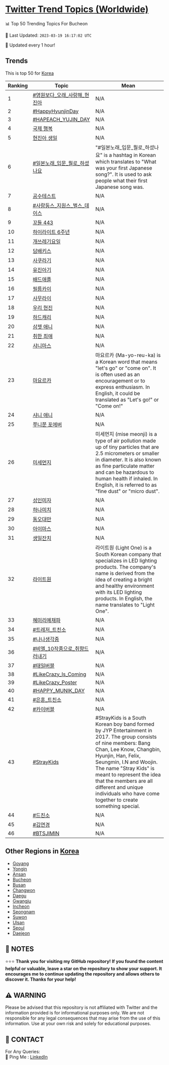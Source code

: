 [Twitter Trend Topics (Worldwide)](https://github.com/ErcinDedeoglu/Twitter-Trend-Topics)
==========


📊 Top 50 Trending Topics For Bucheon

📆 Last Updated: `2023-03-19 16:17:02 UTC`

🔧 Updated every 1 hour!


## Trends

This is top 50 for [Korea](</Korea>)

| Ranking | Topic | Mean |
| ------- | ------------ | ------------ |
| 1 | [#영원보다_오래_사랑해_현진아](http://twitter.com/search?q=%23%ec%98%81%ec%9b%90%eb%b3%b4%eb%8b%a4_%ec%98%a4%eb%9e%98_%ec%82%ac%eb%9e%91%ed%95%b4_%ed%98%84%ec%a7%84%ec%95%84) | N/A |
| 2 | [#HappyHyunjinDay](http://twitter.com/search?q=%23HappyHyunjinDay) | N/A |
| 3 | [#HAPEACH_YUJIN_DAY](http://twitter.com/search?q=%23HAPEACH_YUJIN_DAY) | N/A |
| 4 | [국제 행복](http://twitter.com/search?q=%ea%b5%ad%ec%a0%9c+%ed%96%89%eb%b3%b5) | N/A |
| 5 | [현진아 생일](http://twitter.com/search?q=%ed%98%84%ec%a7%84%ec%95%84+%ec%83%9d%ec%9d%bc) | N/A |
| 6 | [#일본노래_입문_뭘로_하셨나요](http://twitter.com/search?q=%23%ec%9d%bc%eb%b3%b8%eb%85%b8%eb%9e%98_%ec%9e%85%eb%ac%b8_%eb%ad%98%eb%a1%9c_%ed%95%98%ec%85%a8%eb%82%98%ec%9a%94) | "#일본노래_입문_뭘로_하셨나요" is a hashtag in Korean which translates to "What was your first Japanese song?". It is used to ask people what their first Japanese song was. |
| 7 | [공수테스트](http://twitter.com/search?q=%ea%b3%b5%ec%88%98%ed%85%8c%ec%8a%a4%ed%8a%b8) | N/A |
| 8 | [#사랑둥스_지원스_벌스_데이스](http://twitter.com/search?q=%23%ec%82%ac%eb%9e%91%eb%91%a5%ec%8a%a4_%ec%a7%80%ec%9b%90%ec%8a%a4_%eb%b2%8c%ec%8a%a4_%eb%8d%b0%ec%9d%b4%ec%8a%a4) | N/A |
| 9 | [꼬들 443](http://twitter.com/search?q=%ea%bc%ac%eb%93%a4+443) | N/A |
| 10 | [하이라이트 6주년](http://twitter.com/search?q=%ed%95%98%ec%9d%b4%eb%9d%bc%ec%9d%b4%ed%8a%b8+6%ec%a3%bc%eb%85%84) | N/A |
| 11 | [개쓰레기요일](http://twitter.com/search?q=%ea%b0%9c%ec%93%b0%eb%a0%88%ea%b8%b0%ec%9a%94%ec%9d%bc) | N/A |
| 12 | [담배키스](http://twitter.com/search?q=%eb%8b%b4%eb%b0%b0%ed%82%a4%ec%8a%a4) | N/A |
| 13 | [사쿠라기](http://twitter.com/search?q=%ec%82%ac%ec%bf%a0%eb%9d%bc%ea%b8%b0) | N/A |
| 14 | [유진아기](http://twitter.com/search?q=%ec%9c%a0%ec%a7%84%ec%95%84%ea%b8%b0) | N/A |
| 15 | [배드애플](http://twitter.com/search?q=%eb%b0%b0%eb%93%9c%ec%95%a0%ed%94%8c) | N/A |
| 16 | [필름카이](http://twitter.com/search?q=%ed%95%84%eb%a6%84%ec%b9%b4%ec%9d%b4) | N/A |
| 17 | [사무라이](http://twitter.com/search?q=%ec%82%ac%eb%ac%b4%eb%9d%bc%ec%9d%b4) | N/A |
| 18 | [우리 현진](http://twitter.com/search?q=%ec%9a%b0%eb%a6%ac+%ed%98%84%ec%a7%84) | N/A |
| 19 | [하드캐리](http://twitter.com/search?q=%ed%95%98%eb%93%9c%ec%ba%90%eb%a6%ac) | N/A |
| 20 | [삼젯 애니](http://twitter.com/search?q=%ec%82%bc%ec%a0%af+%ec%95%a0%eb%8b%88) | N/A |
| 21 | [취한 최애](http://twitter.com/search?q=%ec%b7%a8%ed%95%9c+%ec%b5%9c%ec%95%a0) | N/A |
| 22 | [샤니마스](http://twitter.com/search?q=%ec%83%a4%eb%8b%88%eb%a7%88%ec%8a%a4) | N/A |
| 23 | [마요르카](http://twitter.com/search?q=%eb%a7%88%ec%9a%94%eb%a5%b4%ec%b9%b4) | 마요르카 (Ma-yo-reu-ka) is a Korean word that means "let's go" or "come on". It is often used as an encouragement or to express enthusiasm. In English, it could be translated as "Let's go!" or "Come on!" |
| 24 | [샤니 애니](http://twitter.com/search?q=%ec%83%a4%eb%8b%88+%ec%95%a0%eb%8b%88) | N/A |
| 25 | [쭈니쭌 포에버](http://twitter.com/search?q=%ec%ad%88%eb%8b%88%ec%ad%8c+%ed%8f%ac%ec%97%90%eb%b2%84) | N/A |
| 26 | [미세먼지](http://twitter.com/search?q=%eb%af%b8%ec%84%b8%eb%a8%bc%ec%a7%80) | 미세먼지 (mise meonji) is a type of air pollution made up of tiny particles that are 2.5 micrometers or smaller in diameter. It is also known as fine particulate matter and can be hazardous to human health if inhaled. In English, it is referred to as "fine dust" or "micro dust". |
| 27 | [성인미자](http://twitter.com/search?q=%ec%84%b1%ec%9d%b8%eb%af%b8%ec%9e%90) | N/A |
| 28 | [하나미치](http://twitter.com/search?q=%ed%95%98%eb%82%98%eb%af%b8%ec%b9%98) | N/A |
| 29 | [동오대만](http://twitter.com/search?q=%eb%8f%99%ec%98%a4%eb%8c%80%eb%a7%8c) | N/A |
| 30 | [아이마스](http://twitter.com/search?q=%ec%95%84%ec%9d%b4%eb%a7%88%ec%8a%a4) | N/A |
| 31 | [생일잔치](http://twitter.com/search?q=%ec%83%9d%ec%9d%bc%ec%9e%94%ec%b9%98) | N/A |
| 32 | [라이트원](http://twitter.com/search?q=%eb%9d%bc%ec%9d%b4%ed%8a%b8%ec%9b%90) | 라이트원 (Light One) is a South Korean company that specializes in LED lighting products. The company's name is derived from the idea of creating a bright and healthy environment with its LED lighting products. In English, the name translates to "Light One". |
| 33 | [혜미리예채파](http://twitter.com/search?q=%ed%98%9c%eb%af%b8%eb%a6%ac%ec%98%88%ec%b1%84%ed%8c%8c) | N/A |
| 34 | [#트레저_트친소](http://twitter.com/search?q=%23%ed%8a%b8%eb%a0%88%ec%a0%80_%ed%8a%b8%ec%b9%9c%ec%86%8c) | N/A |
| 35 | [#나나생각중](http://twitter.com/search?q=%23%eb%82%98%eb%82%98%ec%83%9d%ea%b0%81%ec%a4%91) | N/A |
| 36 | [#비엘_10작품으로_취향드러내기](http://twitter.com/search?q=%23%eb%b9%84%ec%97%98_10%ec%9e%91%ed%92%88%ec%9c%bc%eb%a1%9c_%ec%b7%a8%ed%96%a5%eb%93%9c%eb%9f%ac%eb%82%b4%ea%b8%b0) | N/A |
| 37 | [#태일버블](http://twitter.com/search?q=%23%ed%83%9c%ec%9d%bc%eb%b2%84%eb%b8%94) | N/A |
| 38 | [#LikeCrazy_Is_Coming](http://twitter.com/search?q=%23LikeCrazy_Is_Coming) | N/A |
| 39 | [#LikeCrazy_Poster](http://twitter.com/search?q=%23LikeCrazy_Poster) | N/A |
| 40 | [#HAPPY_MUNIK_DAY](http://twitter.com/search?q=%23HAPPY_MUNIK_DAY) | N/A |
| 41 | [#은혼_트친소](http://twitter.com/search?q=%23%ec%9d%80%ed%98%bc_%ed%8a%b8%ec%b9%9c%ec%86%8c) | N/A |
| 42 | [#카이버블](http://twitter.com/search?q=%23%ec%b9%b4%ec%9d%b4%eb%b2%84%eb%b8%94) | N/A |
| 43 | [#StrayKids](http://twitter.com/search?q=%23StrayKids) | #StrayKids is a South Korean boy band formed by JYP Entertainment in 2017. The group consists of nine members: Bang Chan, Lee Know, Changbin, Hyunjin, Han, Felix, Seungmin, I.N and Woojin. The name "Stray Kids" is meant to represent the idea that the members are all different and unique individuals who have come together to create something special. |
| 44 | [#드친소](http://twitter.com/search?q=%23%eb%93%9c%ec%b9%9c%ec%86%8c) | N/A |
| 45 | [#김연경](http://twitter.com/search?q=%23%ea%b9%80%ec%97%b0%ea%b2%bd) | N/A |
| 46 | [#BTSJIMIN](http://twitter.com/search?q=%23BTSJIMIN) | N/A |



## Other Regions in [Korea](</Korea>)

* [Goyang](</Korea/Goyang.md>)
* [Yongin](</Korea/Yongin.md>)
* [Ansan](</Korea/Ansan.md>)
* [Bucheon](</Korea/Bucheon.md>)
* [Busan](</Korea/Busan.md>)
* [Changwon](</Korea/Changwon.md>)
* [Daegu](</Korea/Daegu.md>)
* [Gwangju](</Korea/Gwangju.md>)
* [Incheon](</Korea/Incheon.md>)
* [Seongnam](</Korea/Seongnam.md>)
* [Suwon](</Korea/Suwon.md>)
* [Ulsan](</Korea/Ulsan.md>)
* [Seoul](</Korea/Seoul.md>)
* [Daejeon](</Korea/Daejeon.md>)



## 📝 NOTES

⭐⭐⭐ **Thank you for visiting my GitHub repository! If you found the content helpful or valuable, leave a star on the repository to show your support. It encourages me to continue updating the repository and allows others to discover it. Thanks for your help!**


## ⚠️ WARNING

Please be advised that this repository is not affiliated with Twitter and the information provided is for informational purposes only. We are not responsible for any legal consequences that may arise from the use of this information. Use at your own risk and solely for educational purposes.


## 📨 CONTACT

 For Any Queries:  
            🏓 Ping Me : [LinkedIn](https://www.linkedin.com/in/ercindedeoglu/)
